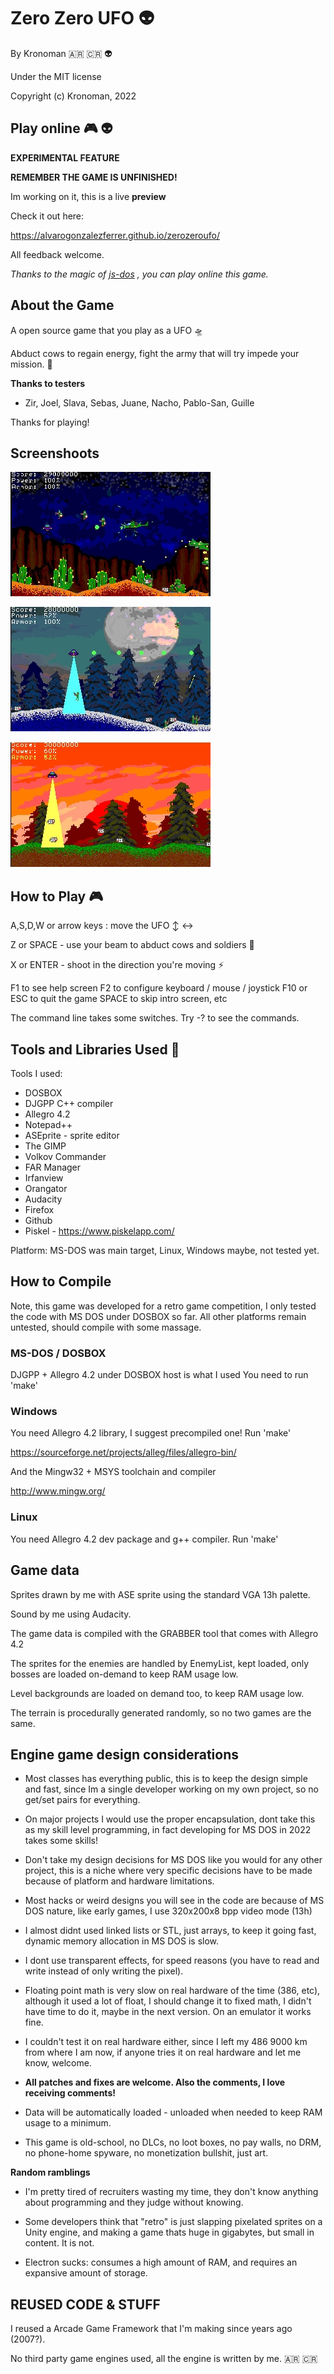 # Zero Zero UFO 👽

By Kronoman 🇦🇷 🇨🇷 👽

Under the MIT license

Copyright (c) Kronoman, 2022

## Play online 🎮 👽

**EXPERIMENTAL FEATURE**

**REMEMBER THE GAME IS UNFINISHED!** 

Im working on it, this is a live **preview**

Check it out here: 

https://alvarogonzalezferrer.github.io/zerozeroufo/

All feedback welcome. 

*Thanks to the magic of [js-dos](https://js-dos.com/) , you can play online this game.*

## About the Game

A open source game that you play as a UFO 🛸

Abduct cows to regain energy, fight the army that will try impede your mission. 🐄

**Thanks to testers**

* Zir, Joel, Slava, Sebas, Juane, Nacho, Pablo-San, Guille

Thanks for playing!

## Screenshoots

![Screenshoot](/docs/screen1.jpg)

![Screenshoot](/docs/screen2.jpg)

![Screenshoot](/docs/screen3.jpg)

## How to Play 🎮

A,S,D,W or arrow keys : move the UFO ↕️ ↔️

Z or SPACE - use your beam to abduct cows and soldiers 🐄 

X or ENTER - shoot in the direction you're moving  ⚡

F1 to see help screen
F2 to configure keyboard / mouse / joystick
F10 or ESC to quit the game
SPACE to skip intro screen, etc

The command line takes some switches.
Try -? to see the commands.

## Tools and Libraries Used 🔧

Tools I used:

* DOSBOX
* DJGPP C++ compiler
* Allegro 4.2
* Notepad++
* ASEprite - sprite editor
* The GIMP
* Volkov Commander
* FAR Manager 
* Irfanview
* Orangator
* Audacity 
* Firefox
* Github
* Piskel - https://www.piskelapp.com/

Platform: MS-DOS was main target, Linux, Windows maybe, not tested yet.

## How to Compile

Note, this game was developed for a retro game competition, I only tested the code with MS DOS under DOSBOX so far.
All other platforms remain untested, should compile with some massage.

### MS-DOS / DOSBOX

DJGPP + Allegro 4.2 under DOSBOX host is what I used
You need to run 'make'

### Windows

You need Allegro 4.2 library, I suggest precompiled one!
Run 'make'

https://sourceforge.net/projects/alleg/files/allegro-bin/

And the Mingw32 + MSYS toolchain and compiler

http://www.mingw.org/

### Linux

You need Allegro 4.2 dev package and g++ compiler. Run 'make'


## Game data

Sprites drawn by me with ASE sprite using the standard VGA 13h palette.

Sound by me using Audacity.

The game data is compiled with the GRABBER tool that comes with Allegro 4.2

The sprites for the enemies are handled by EnemyList, kept loaded, only bosses are loaded on-demand to keep RAM usage low.

Level backgrounds are loaded on demand too, to keep RAM usage low.

The terrain is procedurally generated randomly, so no two games are the same.

## Engine game design considerations

* Most classes has everything public, this is to keep the design simple and fast, since Im a single developer working on my own project, so no get/set pairs for everything. 

* On major projects I would use the proper encapsulation, dont take this as my skill level programming, in fact developing for MS DOS in 2022 takes some skills!

* Don't take my design decisions for MS DOS like you would for any other project, this is a niche where very specific decisions have to be made because of platform and hardware limitations.

* Most hacks or weird designs you will see in the code are because of MS DOS nature, like early games, I use 320x200x8 bpp video mode (13h)

* I almost didnt used linked lists or STL, just arrays, to keep it going fast, dynamic memory allocation in MS DOS is slow.

* I dont use transparent effects, for speed reasons (you have to read and write instead of only writing the pixel).

* Floating point math is very slow on real hardware of the time (386, etc), although it used a lot of float, I should change it to fixed math, I didn't have time to do it, maybe in the next version. On an emulator it works fine.

* I couldn't test it on real hardware either, since I left my 486 9000 km from where I am now, if anyone tries it on real hardware and let me know, welcome.

* **All patches and fixes are welcome. Also the comments, I love receiving comments!**

* Data will be automatically loaded - unloaded when needed to keep RAM usage to a minimum.

* This game is old-school, no DLCs, no loot boxes, no pay walls, no DRM, no phone-home spyware, no monetization bullshit, just art.

**Random ramblings**

* I'm pretty tired of recruiters wasting my time, they don't know anything about programming and they judge without knowing. 

* Some developers think that "retro" is just slapping pixelated sprites on a Unity engine, and making a game thats huge in gigabytes, but small in content. It is not. 

* Electron sucks: consumes a high amount of RAM, and requires an expansive amount of storage.

## REUSED CODE & STUFF

I reused a Arcade Game Framework that I'm making since years ago (2007?).

No third party game engines used, all the engine is written by me. 🇦🇷 🇨🇷


